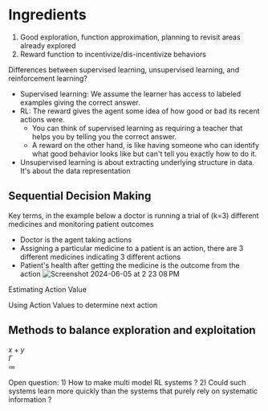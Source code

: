 # Ingredients
1. Good exploration, function approximation, planning to revisit areas already explored
2. Reward function to incentivize/dis-incentivize behaviors

Differences between supervised learning, unsupervised learning, and reinforcement learning?
* Supervised learning: We assume the learner has access to labeled examples giving the correct answer.
* RL: The reward gives the agent some idea of how good or bad its recent actions were.
  *   You can think of supervised learning as requiring a teacher that helps you by telling you the correct answer.
  *   A reward on the other hand, is like having someone who can identify what good behavior looks like but can't tell you exactly how to do it.
* Unsupervised learning is about extracting underlying structure in data. It's about the data representation

## Sequential Decision Making
Key terms, in the example below a doctor is running a trial of (k=3) different medicines and monitoring patient outcomes
- Doctor is the agent taking actions
- Assigning a particular medicine to a patient is an action, there are 3 different medicines indicating 3 different actions
- Patient's health after getting the medicine is the outcome from the action
![Screenshot 2024-06-05 at 2 23 08 PM](https://github.com/unnitin/reinforcement-learning/assets/14156349/b29d9f97-f46f-4067-bacc-f34e3b667dca)

Estimating Action Value 

Using Action Values to determine next action


## Methods to balance exploration and exploitation
$x + y$     
$\Gamma$     
$\coloneqq$

Open question: 1) How to make multi model RL systems ?  2) Could such systems learn more quickly than the systems that purely rely on systematic information ? 

